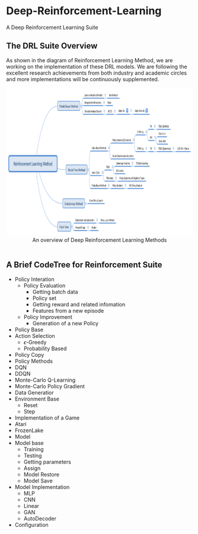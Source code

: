 # Deep-Reinforcement-Learning
A Deep Reinforcement Learning Suite

## The **DRL** Suite Overview

As shown in the diagram of Reinforcement Learning Method, we are working on the implementation of these DRL models. We are following the excellent research achievements from both industry and academic circles and more implementations will be continuously supplemented.

<div align=center><img src="https://github.com/emailhxn/Deep-Reinforcement-Learning/blob/master/img/ReinforcementLearningMethod.png" width = "800" height = "400"/></div>
<div align=center>An overview of Deep Reinforcement Learning Methods</div>

</br>

## A Brief CodeTree for Reinforcement Suite

- Policy Interation
  - Policy Evaluation
      - Getting batch data
      - Policy set
      - Getting reward and related infomation
      - Features from a new episode
  - Policy Improvement
      - Generation of a new Policy 
- Policy Base
 - Action Selection
     - $\epsilon$-Greedy
     - Probability Based
 - Policy Copy
- Policy Methods 
 - DQN
 - DDQN
 - Monte-Carlo Q-Learning
 - Monte-Carlo Policy Gradient
- Data Generatior
 - Environment Base
     - Reset
     - Step
- Implementation of a Game
 - Atari
 - FrozenLake
- Model
 - Model base
     - Training
     - Testing
     - Getting parameters
     - Assign
     - Model Restore
     - Model Save
 - Model Implementation
     - MLP
     - CNN
     - Linear
     - GAN
     - AutoDecoder
- Configuration

